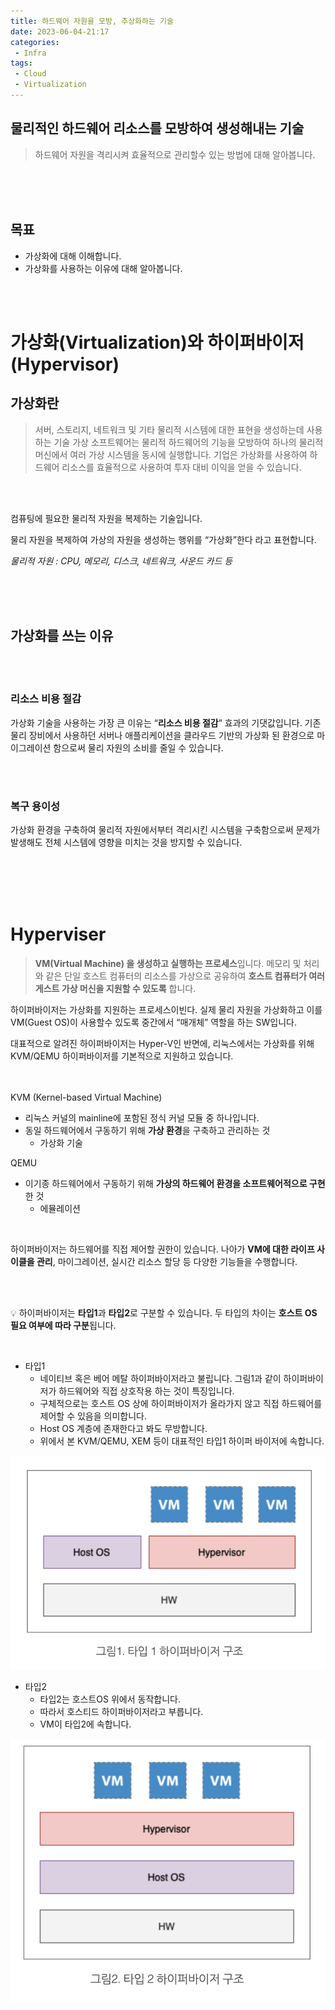 ```yaml
---
title: 하드웨어 자원을 모방, 추상화하는 기술
date: 2023-06-04-21:17
categories:
 - Infra 
tags: 
 - Cloud
 - Virtualization
---
```


## 물리적인 하드웨어 리소스를 모방하여 생성해내는 기술
> 하드웨어 자원을 격리시켜 효율적으로 관리할수 있는 방법에 대해 알아봅니다.  

<br/><br/><br/>

## 목표
- 가상화에 대해 이해합니다.
- 가상화를 사용하는 이유에 대해 알아봅니다.

<br><br>


# 가상화(Virtualization)와 하이퍼바이저(Hypervisor)


## 가상화란

> 서버, 스토리지, 네트워크 및 기타 물리적 시스템에 대한 표현을 생성하는데 사용하는 기술
가상 소프트웨어는 물리적 하드웨어의 기능을  모방하여 하나의 물리적 머신에서 여러 가상 시스템을 동시에 실행합니다. 기업은 가상화를 사용하여 하드웨어 리소스를 효율적으로 사용하여 투자 대비 이익을 얻을 수 있습니다.
> 

<br><br>

컴퓨팅에 필요한 물리적 자원을 복제하는 기술입니다.

물리 자원을 복제하여 가상의 자원을 생성하는 행위를 “가상화”한다 라고 표현합니다. 

*물리적 자원 : CPU, 메모리, 디스크, 네트워크, 사운드 카드 등*

<br/><br/><br/>

## 가상화를 쓰는 이유

<br><br>

### 리소스 비용 절감

가상화 기술을 사용하는 가장 큰 이유는 “**리소스 비용 절감**” 효과의 기댓값입니다. 기존 물리 장비에서 사용하던 서버나 애플리케이션을 클라우드 기반의 가상화 된 환경으로 마이그레이션 함으로써 물리 자원의 소비를 줄일 수 있습니다.

<br><br>

### 복구 용이성

가상화 환경을 구축하여 물리적 자원에서부터 격리시킨 시스템을 구축함으로써 문제가 발생해도 전체 시스템에 영향을 미치는 것을 방지할 수 있습니다. 

<br><br><br><br>

# Hyperviser

> **VM(Virtual Machine) 을 생성하고 실행하는 프로세스**입니다. 메모리 및 처리와 같은 단일 호스트 컴퓨터의 리소스를 가상으로 공유하여 **호스트 컴퓨터가 여러 게스트 가상 머신을 지원할 수 있도록** 합니다.
> 

하이퍼바이저는 가상화를 지원하는 프로세스이빈다. 실제 물리 자원을 가상화하고 이를 VM(Guest OS)이 사용할수 있도록 중간에서 “매개체” 역할을 하는 SW입니다. 

대표적으로 알려진 하이퍼바이저는 Hyper-V인 반면에, 리눅스에서는 가상화를 위해 KVM/QEMU 하이퍼바이저를 기본적으로 지원하고 있습니다.  
<br><br>

KVM (Kernel-based Virtual Machine)

- 리눅스 커널의 mainline에 포함된 정식 커널 모듈 중 하나입니다.
- 동일 하드웨어에서 구동하기 위해 **가상 환경**을 구축하고 관리하는 것
    - 가상화 기술

QEMU 

- 이기종 하드웨어에서 구동하기 위해 **가상의 하드웨어 환경을 소프트웨어적으로 구현**한 것
    - 에뮬레이션

<br>

하이퍼바이저는 하드웨어를 직접 제어할 권한이 있습니다. 나아가 **VM에 대한 라이프 사이클을 관리**, 마이그레이션, 실시간 리소스 할당 등 다양한 기능들을 수행합니다.

<br><br>

💡 하이퍼바이저는 **타입1**과 **타입2**로 구분할 수 있습니다. 두 타입의 차이는 **호스트 OS 필요 여부에 따라 구분**됩니다. 

<br>

- 타입1
    - 네이티브 혹은 베어 메탈 하이퍼바이저라고 불립니다. 그림1과 같이 하이퍼바이저가 하드웨어와 직접 상호작용 하는 것이 특징입니다.
    - 구체적으로는 호스트 OS 상에 하이퍼바이저가 올라가지 않고 직접 하드웨어를 제어할 수 있음을 의미합니다.
    - Host OS 계층에 존재한다고 봐도 무방합니다.
    - 위에서 본 KVM/QEMU, XEM 등이 대표적인 타입1 하이퍼 바이저에 속합니다.

![type1](https://raw.githubusercontent.com/wlswo/wlswo.github.io/2f360a98cebed137c65e72e150fa9041546f97a6/assets/images/Infra/virtualization-type1.png)

- 타입2
    - 타입2는 호스트OS 위에서 동작합니다.
    - 따라서 호스티드 하이퍼바이저라고 부릅니다.
    - VM이 타입2에 속합니다.

![type2](https://raw.githubusercontent.com/wlswo/wlswo.github.io/2f360a98cebed137c65e72e150fa9041546f97a6/assets/images/Infra/virtualization-type2.png)


